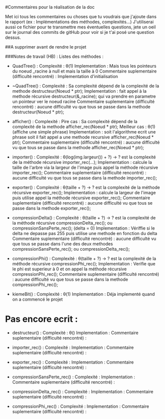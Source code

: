 #Commentaires pour la réalisation de la doc

Met ici tous les commentaires ou choses que tu voudrais que j'ajoute dans le rapport (ex : Implémentations des méthodes, complexités...)
J'utiliserai aussi ce fichier pour te transmettre mes éventuelles questions, jete un oeil sur le journal des commits de gitHub pour voir si je t'ai posé une question dessus.

##A supprimer avant de rendre le projet

###Notes de travail (HB) :
Listes des méthodes :
- QuadTree() :
	Complexité : θ(1)
	Implementation : Mais tous les pointeurs du noeud _racine à null et mais la taille à 0
	Commentaire suplementaire (difficulté rencontré) : Implementation d'initialisation

- ~QuadTree() :
	Complexité : Sa complexité dépend de la complexité de la methode destructeur(Noeud * ptr);
	Implementation : fait appel à la methode récursive destructeur(&_racine); qui va prendre en parametre un pointeur ver le noeud racine
	Commentaire suplementaire (difficulté rencontré) : aucune difficulté vu que tous se passe dans la methode destructeur(Noeud * ptr);

- afficher() :
	Complexité : 
		Pire cas : Sa complexité dépend de la complexité de la methode afficher_rec(Noeud * ptr);
		Meilleur cas : θ(1) (affiche une simple phrase)
	Implementation : soit l'algorithme ecrit une phrase soit il fait appel a une methode recursive afficher_rec(Noeud * ptr);
	Commentaire suplementaire (difficulté rencontré) : aucune difficulté vu que tous se passe dans la methode afficher_rec(Noeud * ptr);

- importer() :
	Complexité : θ(log(img.largeur()) + ?) -> ? est la complexité de la méthode récursive importer_rec(...);
	Implementation : calcule la taille de l'arbre via la largeur de l'image puis appel la méthode récursive importer_rec();
	Commentaire suplementaire (difficulté rencontré) : aucune difficulté vu que tous se passe dans la methode importer_rec();

- exporter() :
	Complexité : θ(taille + ?) -> ? est la complexité de la méthode récursive exporter_rec();
	Implementation : calcule la largeur de l'image puis utilise appel la méthode récursive exporter_rec(); 
	Commentaire suplementaire (difficulté rencontré) : aucune difficulté vu que tous se passe dans la methode exporter_rec();

- compressionDelta() :
	Complexité : θ(taille + ?) -> ? est la complexité de la méthode récursive compressionDelta_rec(); ou compressionSansPerte_rec(); (delta = 0)
	Implementation : Vériffie si le delta ne depasse pas 255 puis utilise une methode en fonction du delta 
	Commentaire suplementaire (difficulté rencontré) : aucune difficulté vu que tous se passe dans l'une des deux methodes compressionSansPerte_rec(); ou compressionDelta_rec();

- compressionPhi() :
	Complexité : θ(taille + ?) -> ? est la complexité de la méthode récursive compressionPhi_rec();
	Implementation : Verifie que le phi est superieur à 0 et on appel la méthode récursive compressionPhi_rec();
	Commentaire suplementaire (difficulté rencontré) : aucune difficulté vu que tous se passe dans la methode compressionPhi_rec();

- kiemeBit() :
	Complexité : θ(1)
	Implementation : Déja implementé quand on a commencé le projet

# Pas encore ecrit :
- destructeur() :
	Complexité : θ()
	Implementation :
	Commentaire suplementaire (difficulté rencontré) :

- importer_rec() :
	Complexité :
	Implementation :
	Commentaire suplementaire (difficulté rencontré) :

- exporter_rec() :
	Complexité :
	Implementation :
	Commentaire suplementaire (difficulté rencontré) :

- compressionSansPerte_rec() :
	Complexité :
	Implementation :
	Commentaire suplementaire (difficulté rencontré) :

- compressionDelta_rec() :
	Complexité :
	Implementation :
	Commentaire suplementaire (difficulté rencontré) :

- compressionPhi_rec() :
	Complexité :
	Implementation :
	Commentaire suplementaire (difficulté rencontré) :
